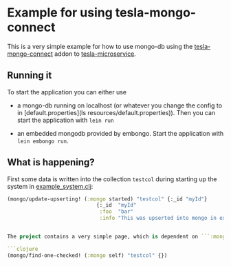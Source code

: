 # Example for using tesla-mongo-connect

This is a very simple example for how to use mongo-db using the [tesla-mongo-connect](https://github.com/otto-de/tesla-microservice) addon to [tesla-microservice](https://github.com/otto-de/tesla-microservice).

## Running it
To start the application you can either use
* a mongo-db running on localhost (or whatever you change the config to in [default.properties](ls resources/default.properties)). Then you can start the application with ```lein run```

* an embedded mongodb provided by embongo. Start the application with ```lein embongo run```.

## What is happening?
First some data is written into the collection ```testcol``` during  starting up the system in [example_system.clj](./src/de/otto/tesla/mongo/example/example_system.clj):

```clojure
(mongo/update-upserting! (:mongo started) "testcol" {:_id "myId"}
                             {:_id  "myId"
                              :foo  "bar"
                              :info "This was upserted into mongo in example-system.clj"})```


The project contains a very simple page, which is dependent on ```:mongo``` in _tesla-mongo-connect_ If you call ```http://localhost:8080/example``` the data is read out of mongo in [page.clj](./src/de/otto/tesla/mongo/example/page.clj):

```clojure
(mongo/find-one-checked! (:mongo self) "testcol" {})
```

